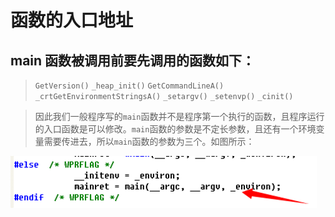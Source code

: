 # 函数的入口地址

## main 函数被调用前要先调用的函数如下：

> `GetVersion()`
> `_heap_init()`
> `GetCommandLineA()`
> `_crtGetEnvironmentStringsA()`
> `_setargv()`
> `_setenvp()`
> `_cinit()`

> 因此我们一般程序写的`main`函数并不是程序第一个执行的函数，且程序运行的入口函数是可以修改。`main`函数的参数是不定长参数，且还有一个环境变量需要传进去，所以`main`函数的参数为三个。如图所示：

![main函数](./Picture/main函数.png)

